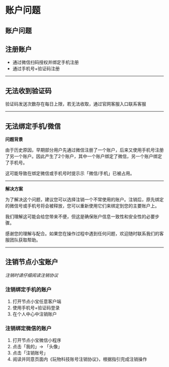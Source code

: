 # 账户问题

## 账户问题

## 注册账户

* 通过微信扫码授权并绑定手机注册
* 通过手机号+验证码注册

***

## 无法收到验证码

验证码发送次数存在每日上限，若无法收取，通过官网客服入口联系客服

***

## 无法绑定手机/微信

**问题背景**

由于历史原因，早期部分用户先通过微信注册了一个账户，后来又使用手机号注册了另一个账户。因此产生了2个账户，其中一个账户绑定了微信，另一个账户绑定了手机号。

这可能导致在绑定微信或手机号时提示示「微信/手机」已被占用。

***

**解决方案**

为了解决这个问题，建议您可以选择注销一个不常使用的账户。注销后，原先绑定的微信号或手机号将会被释放，您可以重新使用它们来绑定到您的主要账户上。

我们理解这可能会给您带来不便，但这是确保账户信息一致性和安全性的必要步骤。

感谢您的理解与配合。如果您在操作过程中遇到任何问题，欢迎随时联系我们的客服团队获取帮助。

***

## 注销节点小宝账户

_注销时请仔细阅读注销协议_

### 注销绑定手机的账户

1. 打开节点小宝任意客户端
2. 使用手机号+验证码登录
3. 在个人中心中注销账户

### 注销绑定微信的账户

1. 打开节点小宝微信小程序
2. 点击「我的」-> 「头像」
3. 点击「注销账号」
4. 阅读并同意页面内《玩物科技账号注销协议》，根据指引完成注销操作
